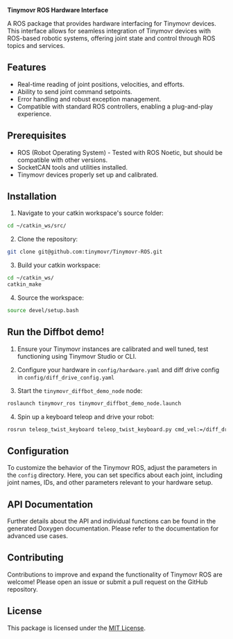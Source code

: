 __Tinymovr ROS Hardware Interface__

A ROS package that provides hardware interfacing for Tinymovr devices. This interface allows for seamless integration of Tinymovr devices with ROS-based robotic systems, offering joint state and control through ROS topics and services.

## Features
- Real-time reading of joint positions, velocities, and efforts.
- Ability to send joint command setpoints.
- Error handling and robust exception management.
- Compatible with standard ROS controllers, enabling a plug-and-play experience.

## Prerequisites

- ROS (Robot Operating System) - Tested with ROS Noetic, but should be compatible with other versions.
- SocketCAN tools and utilities installed.
- Tinymovr devices properly set up and calibrated.

## Installation

1. Navigate to your catkin workspace's source folder:

```bash
cd ~/catkin_ws/src/
```

2. Clone the repository:

```bash
git clone git@github.com:tinymovr/Tinymovr-ROS.git
```

3. Build your catkin workspace:

```bash
cd ~/catkin_ws/
catkin_make
```

4. Source the workspace:

```bash
source devel/setup.bash
```

## Run the Diffbot demo!

1. Ensure your Tinymovr instances are calibrated and well tuned, test functioning using Tinymovr Studio or CLI.

2. Configure your hardware in `config/hardware.yaml` and diff drive config in `config/diff_drive_config.yaml`

3. Start the `tinymovr_diffbot_demo_node` node:

```bash
roslaunch tinymovr_ros tinymovr_diffbot_demo_node.launch
```

4. Spin up a keyboard teleop and drive your robot:

```bash
rosrun teleop_twist_keyboard teleop_twist_keyboard.py cmd_vel:=/diff_drive_controller/cmd_vel
```

## Configuration

To customize the behavior of the Tinymovr ROS, adjust the parameters in the `config` directory. Here, you can set specifics about each joint, including joint names, IDs, and other parameters relevant to your hardware setup.

## API Documentation

Further details about the API and individual functions can be found in the generated Doxygen documentation. Please refer to the documentation for advanced use cases.

## Contributing

Contributions to improve and expand the functionality of Tinymovr ROS are welcome! Please open an issue or submit a pull request on the GitHub repository.

## License

This package is licensed under the [MIT License](LICENSE).
